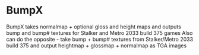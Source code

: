 # BumpX

BumpX takes normalmap + optional gloss and height maps and outputs bump and bump# textures for Stalker and Metro 2033 build 375 games
Also can do the opposite - take bump + bump# textures from Stalker/Metro 2033 build 375  and output heightmap + glossmap + normalmap as TGA images
